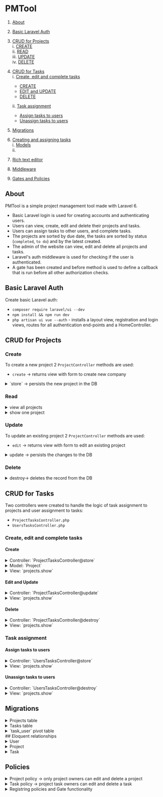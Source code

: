 # PMTool

1. [About](#introduction) 
2. [Basic Laravel Auth](#basic-laravel-auth)   
3. [CRUD for Projects](#crud-for-projects)  
	i. [CREATE](#create)  
    ii. [READ](#read)  
    iii. [UPDATE](#update)  
    iv. [DELETE](#delete) 
4. [CRUD for Tasks](#crud-for-tasks)  
	i. [Create, edit and complete tasks](#create-edit-and-complete-tasks)
    - [CREATE](#create)  
    - [EDIT and UPDATE](#edit-and-update)  
    - [DELETE](#delete)  
    
	ii. [Task assignment](#task-assignment) 
    - [Assign tasks to users](#assign-tasks-to-users)
    - [Unassign tasks to users](#unassign-tasks-to-users)
5. [Migrations](#migrations)  
6. [Creating and assigning tasks](#creating-and-assigning-tasks)  
	i. [Models](#models)  
    ii. 
6. [Rich text editor](#rich-text-editor)
7. [Middleware](#middleware)
8. [Gates and Policies](#gates-and-policies)
   

## About 

PMTool is a simple project management tool made with Laravel 6. 

   * Basic Laravel login is used for creating accounts and authenticating users.  
   * Users can view, create, edit and delete their projects and tasks.
   * Users can assign tasks to other users, and complete tasks.
   * The projects are sorted by due date, the tasks are sorted by status (`completed`, `to do`) and by the latest created. 
   * The admin of the website can view, edit and delete all projects and tasks.  
   * Laravel's auth middleware is used for checking if the user is authenticated.  
   * A gate has been created and before method is used to define a callback that is run before all other authorization checks.


## Basic Laravel Auth

Create basic Laravel auth: 
- `composer require laravel/ui --dev`
- `npm install && npm run dev`
- `php artisan ui vue --auth` - installs a layout view, registration and login views, routes for all authentication end-points and a HomeController.


## CRUD for Projects

### Create

To create a new project 2 `ProjectController` methods are used:

- `create` -> returns view with form to create new company

<details> 
<summary>`store` -> persists the new project in the DB  </summary>  

- validates the request attributes  
- persists the new project to the DB 
- displays a flash message when the project is created 

```php
// /app/Http/Controllers/ProjectController.php

// persists the project to the DB
public function store()
{
  // server-side validation
  $validatedProject = $this->validateProject();

  // sets additional attributes
  $validatedProject['user_id'] = auth()->id();

  // creates project
  $project = Project::create($validatedProject);

  // displays flash message 
  session()->flash('message', 'Your project has been created.');

  return redirect('/projects');
}
```
</details>


### Read

<details>
<summary>view all projects </summary>

- returns a view with all the projects ordered by deadline - due date

```php
// /app/Http/Controllers/ProjectController.php

// returns view with projects
public function index()
{    
  $projects = Project::orderBy('deadline','asc')->paginate(10);

  return view('projects.index', ['projects'=>$projects]);
}
```
</details>
<details>
<summary>show  one project  </summary>

- shows details of one project with the associated tasks and all the users to enable task assignment   

```php
/app/Http/Controllers/ProjectController.php

// shows one project
public function show(Project $project)
{
  return view('projects.show', ['project'=> $project, 'users'=>User::all()]);
}

```
</details>

### Update

To update an existing project 2 `ProjectController` methods are used:

- `edit` -> returns view with form to edit an existing project

<details> 
<summary> update -> persists the changes to the DB</summary> 

- validates the request attributes  
- persists the changes to the DB  
- displays flash message  

```php
// /app/Http/Controllers/ProjectController.php

// persists the changes to the DB
public function update(Project $project)
{
  // server-side validation
  $validatedProject= $this->validateProject();

  // sets additional attributes
  $validateProject['user_id'] = auth()->id();

  // updates project
  $project->update($validatedProject);

  // displays flash message 
  session()->flash('message', 'Your project has been updated.');

  return redirect("/projects/{$project->id}");

}
```

</details>

### Delete

<details> 
<summary> destroy-> deletes the record from the DB</summary>

```php
// /app/Http/Controllers/ProjectController.php

 // deletes from DB
 public function destroy(Project $project)
 {     
   $this->authorize('edit', $project);
   $project->delete();

  // displays flash message 
  session()->flash('message', 'Project deleted.');

  return redirect("/projects");

}
```

</details>

## CRUD for Tasks

Two controllers were created to handle the logic of task assignment to projects and user assignment to tasks:  

- `ProjectTasksController.php`  
- `UsersTasksController.php`  


### Create, edit and complete tasks

#### Create

<details> 
<summary>Controller: `ProjectTasksController@store` </summary> 

- validates the request attributes    
- persists the new company to the DB - calls the addTask method on the Project model  

```php
// /app/Http/Controllers/ProjectTasksController.php

// stores the task to the DB
public function store(Project $project, Task $task)
{
  // policy to authorize the user to create task
  $this->authorize('edit', $task);

  // validating attributes
  $attributes = $this->validateTask();

  // setting additional attributes
  $attributes['user_id'] = auth()->id();

  // calling the addTask method on the Project model
  $project->addTask($attributes);

  return back();
}
```
</details>
<details> 
<summary>Model: `Project` </summary> 

```php
// /app/Project.php

// adds a task to the project
public function addTask($task)
{ 	
	$this->tasks()->create($task);
}
```
</details>
<details> 
<summary>View: `projects.show` </summary> 

```html
<!--  /resources/views/projects/show.blade.php-->

<!-- Create task -->
<form method="POST" action="/projects/{{$project->id}}/tasks">
	@csrf
	<div class="form-group">
		<input class="form-control" type="text" name="description" placeholder="Describe the task..." required>
	</div>
	<div class="row d-flex justify-content-center">
		<button type="submit" class="btn btn-success mb-1">Add Task</button>
	</div>
</form>
```
</details>

#### Edit and Update

<details> 
<summary>Controller: `ProjectTasksController@update` </summary>

- checks which attributes have been changed and persists the changes to the DB    

```php
// /app/Http/Controllers/ProjectTasksController.php

// persists changes to the task
public function update(Task $task)
{
  // policy to authorize the user to update
  $this->authorize('edit', $task);

  // checks if the description has been changed, sets the updated attributes
  if (request()->description) {
  	$attributes = $this->validateTask();
  	$description = $attributes['description'];
  }else{
  	$description =  $task->description;
  }
  
  // updates the task
  $task->update([
  //checks if completed attribute in request (if task has been completed)
  'completed' => request()->has('completed'),
  //setting the description attribute
  'description'=> $description
  ]);
  return back();
}
```
</details>
<details> 
<summary>View: `projects.show` </summary> 

```html
<!--  /resources/views/projects/show.blade.php-->

@foreach($project->tasks()->orderBy('completed', 'asc')->latest()->get() as $task)
   	<tbody>
   		<tr style="{{$task->completed ? 'background-color:rgb(56, 193, 114,0.2);' : ''}}">
			<!-- Complete task checkbox -->
			
   			<td>
				<form method="POST" action="/tasks/{{$task->id}}" id="completeTask">
				@method('PATCH')
				@csrf
				@can('edit', $task)
					<input type="checkbox" class="form-check-input" name="completed" onChange="this.form.submit()" {{ $task->completed ? 'checked' : ''}}> 
				@endcan
					<label style="{{ $task->completed ? 'color:#38c172' : 'color:#E3342F'}}" ><strong>{{ $task->completed ? 'Completed!' : 'To do'}}</strong></label>
				</form>
			</td>
			<label></label>

			<!-- Editable task description with collapsable textarea -->
		    <td style="width:400px;"> 
				<a  data-toggle="collapse" href="#collapse-{{$task->id}}" role="button" aria-expanded="false" aria-controls="collapseExample" style="width:100px;">{{$task->description}}</a>
				<div class="collapse" id="collapse-{{$task->id}}"> 
					<form method="POST" action="/tasks/{{$task->id}}" style="margin-bottom: 0px!important;">
						@csrf
						@method('PATCH')	     
			       		<textarea  type="text" class="form-control" name="description" cols="8" rows="4">{{$task->description}}</textarea>
			          	<button class="btn btn-success mt-1 mb-0" type="button" id="button-addon2" onclick="this.form.submit()"> Save</button>
					</form>
				</div>
			</td>
```
</details>

#### Delete

<details> 
<summary>Controller: `ProjectTasksController@destroy`</summary>

```php
// /app/Http/Controllers/ProjectTasksController.php

// deletes record from DB
public function destroy(Project $project, Task $task)
{
  // policy to authorize the user to delete task
  $this->authorize('edit', $task);

  // deletes record from DB
  $task->delete();

  return redirect("/projects/{$project->id}");
}
```
</details>
<details>
<summary>View: `projects.show` </summary> 

```html
<!--  /resources/views/projects/show.blade.php-->

<!--Delete task -->
<td>
  <form  method="POST" action="/tasks/{{$task->id}}" style="margin-top: 0px!important;">
  @method('DELETE')
  @csrf
  <button class="btn btn-danger btn-sm mt-0" onClick="this.form.submit()"> Delete task</button>
  </form>
</td>	
```
</details>

### Task assignment

#### Assign tasks to users

<details> 
<summary>Controller: `UsersTasksController@store` </summary> 

- checks if enrty exists in pivot table (a user can only be assigned to a task once   
- creates the entry if the record doesn't exist  

```php
// /app/Http/Controllers/UsersTasksController.php

// assigns the task to a user
    public function store(Task $task)
    {
        // checks if enrty exists in pivot table (a user can only be assigned to a task once)
        // creates the entry if the record doesn't exist
        try{
            $task->users()->attach($this->validateTask());

        } catch (QueryException $errors){

           return back()->withErrors('Duplicate entry.');
        }      
    	return back();
    }
```
</details>
<details>
<summary>View: `projects.show` </summary> 

```html
<!--  /resources/views/projects/show.blade.php-->

<!-- assign -->
@foreach($users as $assignedUser)
@if(!$assignedUser->tasks->firstwhere('id',$task->id))
  <form method="POST" action="/tasks/{{$task->id}}/assign" style="margin-bottom: 0px!important;">
  @csrf
  <button class="btn btn-outline-secondary btn-sm mt-0 mb-0" onClick="this.form.submit()" style="width:100px;" type="link"><input type="hidden" name="assigned_to" value="{{$assignedUser->id}}">{{$assignedUser->name}}</button></li>
  </form>
@endif
@endforeach		
```
</details>

#### Unassign tasks to users

<details> 
<summary>Controller: `UsersTasksController@destroy` </summary> 

```php
// /app/Http/Controllers/UsersTasksController.php

// unassigns the task 
public function destroy(Task $task, User $user)
{
  	$task->users()->detach($user);
	return back();
}
```
</details>
<details>
<summary>View: `projects.show` </summary> 

```html
<!--  /resources/views/projects/show.blade.php-->

@foreach ($task->users as $user)
<!-- unassign -->
  <form method="POST" action="/tasks/{{$task->id}}/assign/{{$user->id}}/delete" style="margin-bottom: 0px!important;">
  @method('DELETE')
  @csrf
  <button class="btn btn-outline-success btn-sm mt-0 mb-0" style="width:100px;" onClick="this.form.submit()">&#9989; {{$user->name}}</button>
  </form>
@endforeach
```
</details>

## Migrations

<details><summary>Projects table</summary>

```php
class CreateProjectsTable extends Migration
{
    /**
     * Run the migrations.
     *
     * @return void
     */
    public function up()
    {
        Schema::create('projects', function (Blueprint $table) {
            $table->bigIncrements('id');
            $table->unsignedBigInteger('user_id');
            $table->string('name');
            $table->text('description');
            $table->datetime('deadline');
            $table->timestamps();

            // foreign key constraint - add user_id key to projects table
            $table->foreign('user_id')
                ->references('id')
                ->on('users')
                ->onDelete('cascade')
                ->onUpdate('cascade');
        });
    }

    /**
     * Reverse the migrations.
     *
     * @return void
     */
    public function down()
    {
        Schema::dropIfExists('projects');
    }
}
```
</details>
<details><summary>Tasks table</summary>

```php
class CreateTasksTable extends Migration
{
    /**
     * Run the migrations.
     *
     * @return void
     */
    public function up()
    {
        Schema::create('tasks', function (Blueprint $table) {
            $table->bigIncrements('id');
            $table->unsignedBigInteger('user_id');
            $table->unsignedBigInteger('project_id');
            $table->string('description');
            $table->boolean('completed')->default(false);
            $table->timestamps();

            //foreign key constraints
            $table->foreign('user_id')->references('id')->on('users')->onUpdate('cascade');
            $table->foreign('project_id')->references('id')->on('projects')->onDelete('cascade')->onUpdate('cascade');
        });
    }

    /**
     * Reverse the migrations.
     *
     * @return void
     */
    public function down()
    {
        Schema::dropIfExists('tasks');
    }
}
```
</details>
<details><summary>`task_user` pivot table</summary>

```php
class CreateTaskUserTable extends Migration
{
    /**
     * Run the migrations.
     *
     * @return void
     */
    public function up()
    {
        Schema::create('task_user', function (Blueprint $table) {
            $table->bigIncrements('id');
            $table->unsignedBigInteger('user_id');
            $table->unsignedBigInteger('task_id');

            $table->timestamps();

            // a unique entry is a unique combination of the two identifiers - foreign keys
            $table->unique(['user_id', 'task_id']);

            // foreign key constraints
            $table->foreign('user_id')->references('id')->on('users')->onDelete('cascade');
            $table->foreign('task_id')->references('id')->on('tasks')->onDelete('cascade');
        });
    }

    /**
     * Reverse the migrations.
     *
     * @return void
     */
    public function down()
    {
        Schema::dropIfExists('task_user');
    }
}
```
</details>
## Eloquent relationships

<details><summary>User</summary>

- `hasMany` Projects - one to many
```php
// has many Projects 
public function projects()
{
return $this->hasMany(Project::class);
}

```

- `belongsToMany` Tasks - many to many 
```php
//belongs to many Tasks
public function tasks()
{
return $this->belongsToMany(Task::class)->withTimestamps();
}

```

- check if admin  
```php
// checks if admin - user with id==1 is admin 
public function isAdmin()
{
  if ($this->id == 1)
  {
  	return true;
  }
}

``` 
</details>
<details><summary>Project</summary>

- `belongsTo` one User  - one to many 
```php
// belongs to one user
public function user()
{
	return $this->belongsTo(User::class);
}
```

- `hasMany` Tasks - one to many 
```php
// has many tasks
public function tasks()
{
return $this->hasMany(Task::class);
} 
```

</details>
<details><summary>Task</summary>

- `belongsTo` one project - one to many

```php
// belongs to one project
public function project()
{
	return $this->belongsTo(Project::class);
}
```

- `belongsToMany` users - many to many

```php

// belongs to many users
public function users()
{
	return $this->belongsToMany(User::class)->withTimestamps();
}
```
</details>


## Policies

<details><summary>Project policy -> only project owners can edit and delete a project</summary>

```php
class ProjectPolicy
{
    use HandlesAuthorization;

    /**
     * Create a new policy instance.
     *
     * @return void
     */
    public function edit(User $user, Project $project)
    {
        return $project->user_id === $user->id;
    }
}
```
</details>
<details><summary>Task policy -> project task owners can edit and delete a task</summary>

```php
class TaskPolicy
{
    use HandlesAuthorization;

    public function edit(User $user, Task $task)
    {
        return $task->user_id === $user->id;
    }
}
```
</details>
<details><summary>Registring policies and Gate functionality </summary>

```php
class AuthServiceProvider extends ServiceProvider
{
  /**
  * The policy mappings for the application.
  *
  * @var array
  */
  protected $policies = [
  'App\Project' => 'App\Policies\ProjectPolicy',
  'App\Task' => 'App\Policies\TaskPolicy',
  ];

  /**
  * Register any authentication / authorization services.
  *
  * @return void
  */
  public function boot()
  {
  	// register policies
    $this->registerPolicies();
	
    // run the logic in the gate before all other auth checks
    Gate::before(function ($user, $ability) {
    return $user->isAdmin();
    });
  }
}

```
</details>

